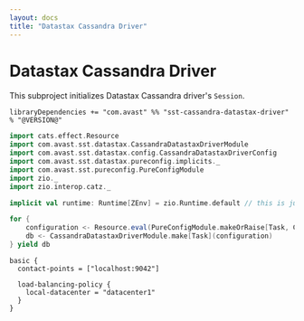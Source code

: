 ```yaml
---
layout: docs
title: "Datastax Cassandra Driver"
---
```


# Datastax Cassandra Driver

This subproject initializes Datastax Cassandra driver's `Session`.

`libraryDependencies += "com.avast" %% "sst-cassandra-datastax-driver" % "@VERSION@"`

```scala mdoc:silent
import cats.effect.Resource
import com.avast.sst.datastax.CassandraDatastaxDriverModule
import com.avast.sst.datastax.config.CassandraDatastaxDriverConfig
import com.avast.sst.datastax.pureconfig.implicits._
import com.avast.sst.pureconfig.PureConfigModule
import zio._
import zio.interop.catz._

implicit val runtime: Runtime[ZEnv] = zio.Runtime.default // this is just needed in example

for {
    configuration <- Resource.eval(PureConfigModule.makeOrRaise[Task, CassandraDatastaxDriverConfig])
    db <- CassandraDatastaxDriverModule.make[Task](configuration)
} yield db
```

```HOCON
basic {
  contact-points = ["localhost:9042"]

  load-balancing-policy {
    local-datacenter = "datacenter1"
  }
}
```
